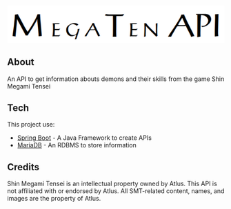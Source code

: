 <p align="center">
  <img src="./assets/MegaTenAPILogo.png" alt="Image description">
</p>

## About

An API to get information abouts demons and their skills from the game Shin Megami Tensei

## Tech

This project use:

- [Spring Boot](https://spring.io/projects/spring-boot/) - A Java Framework to create APIs
- [MariaDB](https://mariadb.org/) - An RDBMS to store information

## Credits

Shin Megami Tensei is an intellectual property owned by Atlus. This API is not affiliated with or endorsed by Atlus. All SMT-related content, names, and images are the property of Atlus.
